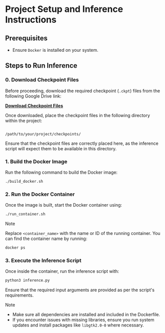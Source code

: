 # Project Setup and Inference Instructions

## Prerequisites

- Ensure `Docker` is installed on your system.

## Steps to Run Inference

### 0. Download Checkpoint Files

Before proceeding, download the required checkpoint (`.ckpt`) files from the following Google Drive link:

**[Download Checkpoint Files](<https://drive.google.com/drive/folders/1Jx5nYAj9NLMjANRd8b5_iQKZvYug2yiq?usp=sharing>)**

Once downloaded, place the checkpoint files in the following directory within the project:

```

/path/to/your/project/checkpoints/

```

Ensure that the checkpoint files are correctly placed here, as the inference script will expect them to be available in this directory.

### 1. Build the Docker Image

Run the following command to build the Docker image:

```bash
./build_docker.sh
````

### 2\. Run the Docker Container

Once the image is built, start the Docker container using:

```bash
./run_container.sh
```

> [!NOTE] 
> Replace `<container_name>` with the name or ID of the running container. You can find the container name by running:
> 
> ```bash
> docker ps
> ```

### 3\. Execute the Inference Script

Once inside the container, run the inference script with:

```bash
python3 inference.py
```

Ensure that the required input arguments are provided as per the script's requirements.

> [!NOTE] 
> 
> *   Make sure all dependencies are installed and included in the Dockerfile.
> *   If you encounter issues with missing libraries, ensure you run system updates and install packages like `libgtk2.0-0` where necessary.
> 
